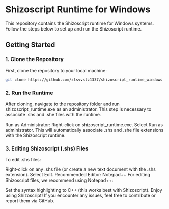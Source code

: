 # Shizoscript Runtime for Windows

This repository contains the Shizoscript runtime for Windows systems. Follow the steps below to set up and run the Shizoscript runtime.

## Getting Started

### 1. Clone the Repository

First, clone the repository to your local machine:

```bash
git clone https://github.com/ztsvvstz1337/shizoscript_runtime_windows
```

### 2. Run the Runtime
After cloning, navigate to the repository folder and run shizoscript_runtime.exe as an administrator. This step is necessary to associate .shs and .she files with the runtime.

Run as Administrator:
Right-click on shizoscript_runtime.exe.
Select Run as administrator.
This will automatically associate .shs and .she file extensions with the Shizoscript runtime.

### 3. Editing Shizoscript (.shs) Files
To edit .shs files:

Right-click on any .shs file (or create a new text document with the .shs extension).
Select Edit.
Recommended Editor: Notepad++
For editing Shizoscript files, we recommend using Notepad++:

Set the syntax highlighting to C++ (this works best with Shizoscript).
Enjoy using Shizoscript! If you encounter any issues, feel free to contribute or report them via GitHub.
